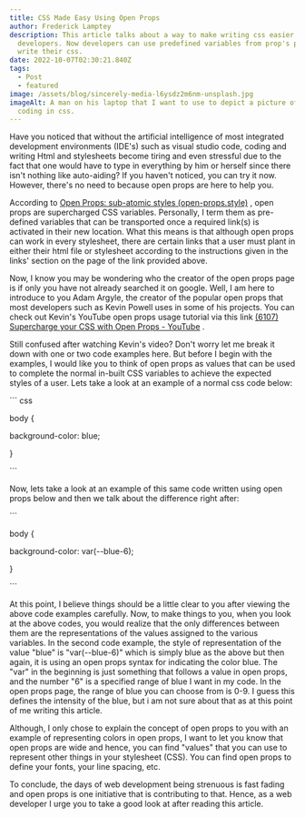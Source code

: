 ```yaml
---
title: CSS Made Easy Using Open Props
author: Frederick Lamptey
description: This article talks about a way to make writing css easier for web
  developers. Now developers can use predefined variables from prop's page to
  write their css.
date: 2022-10-07T02:30:21.840Z
tags:
  - Post
  - featured
image: /assets/blog/sincerely-media-l6ysdz2m6nm-unsplash.jpg
imageAlt: A man on his laptop that I want to use to depict a picture of someone
  coding in css.
---
```

Have you noticed that without the artificial intelligence of most integrated development environments (IDE's) such as visual studio code, coding and writing Html and stylesheets become tiring and even stressful due to the fact that one would have to type in everything by him or herself since there isn't nothing like auto-aiding? If you haven't noticed, you can try it now. However, there's no need to because open props are here to help you.

According to <!--StartFragment-->[Open Props: sub-atomic styles (open-props.style)](https://open-props.style/) <!--EndFragment-->, open props are supercharged CSS variables. Personally, I term them as pre-defined variables that can be transported once a required link(s) is activated in their new location. What this means is that although open props can work in every stylesheet, there are certain links that a user must plant in either their html file or stylesheet according to the instructions given in the links' section on the page of the link provided above.

Now, I know you may be wondering who the creator of the open props page is if only you have not already searched it on google. Well, I am here to introduce to you Adam Argyle, the creator of the popular open props that most developers such as Kevin Powell uses in some of his projects. You can check out Kevin's YouTube open props usage tutorial via this link <!--StartFragment-->[(6107) Supercharge your CSS with Open Props - YouTube](https://www.youtube.com/watch?v=szPNMKZazzQ&t=72s) <!--EndFragment-->. 

Still confused after watching Kevin's video? Don't worry let me break it down with one or two code examples here. But before I begin with the examples, I would like you to think of open props as values that can be used to complete the normal in-built CSS variables to achieve the expected styles of a user. Lets take a look at an example of a normal css code below:

\`﻿\`` css

body {

   background-color: blue;   

}﻿

\`﻿\``

Now, lets take a look at an example of this same code written using open props below and then we talk about the difference right after:

\`﻿\``

body {

   background-color: var(--blue-6);

}﻿

\`﻿\``

At this point, I believe things should be a little clear to you after viewing the above code examples carefully. Now, to make things to you, when you look at the above codes, you would realize that the only differences between them are the representations of the values assigned to the various variables. In the second code example, the style of representation of the value "blue" is "var(--blue-6)" which is simply blue as the above but then again, it is using an open props syntax for indicating the color blue. The "var" in the beginning is just something that follows a value in open props, and the number "6" is a specified range of blue I want in my code. In the open props page, the range of blue you can choose from is 0-9. I guess this defines the intensity of the blue, but i am not sure about that as at this point of me writing this article.

Although, I only chose to explain the concept of open props to you with an example of representing colors in open props, I want to let you know that open props are wide and hence, you can find "values" that you can use to represent other things in your stylesheet (CSS). You can find open props to define your fonts, your line spacing, etc. 

To conclude, the days of web development being strenuous is fast fading and open props is one initiative that is contributing to that. Hence, as a web developer I urge you to take a good look at after reading this article.